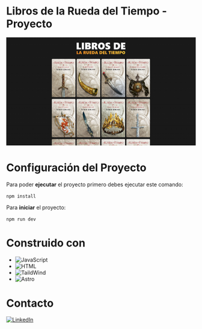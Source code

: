 # Libros de la Rueda del Tiempo - Proyecto

![Pantalla principal página web](public/wot-background-readme.png)

# Configuración del Proyecto

Para poder **ejecutar** el proyecto primero debes ejecutar este comando:
```
npm install
```

Para **iniciar** el proyecto:
```
npm run dev
```

# Construido con
* ![JavaScript](https://img.shields.io/badge/JavaScript-323330?style=for-the-badge&logo=javascript&logoColor=F7DF1E)
* ![HTML](https://img.shields.io/badge/HTML5-E34F26?style=for-the-badge&logo=html5&logoColor=white)
* ![TaildWind](https://img.shields.io/badge/Tailwind_CSS-38B2AC?style=for-the-badge&logo=tailwind-css&logoColor=white)
* ![Astro](https://img.shields.io/badge/Astro-0C1222?style=for-the-badge&logo=astro&logoColor=FDFDFE)

# Contacto
[![LinkedIn](https://img.shields.io/badge/LinkedIn-0077B5?style=for-the-badge&logo=linkedin&logoColor=white)](https://www.linkedin.com/in/valentina-hernández-59627a248/)